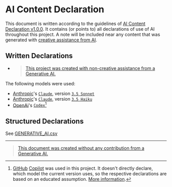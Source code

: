 # AI Content Declaration
This document is written according to the guidelines of [AI Content Declaration v1.0.0][AI Content Declaration v1.0.0].
It contains (or points to) all declarations of use of AI throughout this project.
A note will be included near any content that was generated with [creative assistance from AI][AI Content Declaration v1.0.0/creative].

## Written Declarations
- > [This project was created with non-creative assistance from a Generative AI.][AI Content Declaration v1.0.0/non-creative]

The following models were used:
- [Anthropic][Anthropic]'s [`Claude`][Claude], version [`3.5 Sonnet`][Claude 3.5 Sonnet]
- [Anthropic][Anthropic]'s [`Claude`][Claude], version [`3.5 Haiku`][Claude 3.5 Haiku]
- [OpenAi][OpenAI]'s [`Codex`][Codex][^github-copilot]

[Anthropic]: https://anthropic.com/
[Claude]: https://anthropic.com/claude/
[Claude 3.5 Sonnet]: https://www.anthropic.com/claude/sonnet
[Claude 3.5 Haiku]: https://www.anthropic.com/claude/haiku

[OpenAI]: https://openai.com/
[Codex]: https://openai.com/index/openai-codex/

## Structured Declarations
See [GENERATIVE_AI.csv](GENERATIVE_AI.csv)

---

> [This document was created without any contribution from a Generative AI.][AI Content Declaration v1.0.0/none]

[^github-copilot]: [GitHub](https://github.com) [Copilot](https://github.com/features/copilot/) was used in this project. It doesn't directly declare, which model the current version uses, so the respective declarations are based on an educated assumption. [More information](https://github.com/orgs/community/discussions/124105#discussioncomment-11254481).

[AI Content Declaration v1.0.0]: https://declare-ai.org/1.0.0/
[AI Content Declaration v1.0.0/creative]: https://declare-ai.org/1.0.0/creative.html
[AI Content Declaration v1.0.0/non-creative]: https://declare-ai.org/1.0.0/non-creative.html
[AI Content Declaration v1.0.0/none]: https://declare-ai.org/1.0.0/none.html
